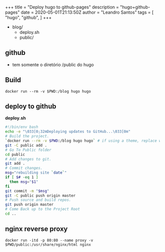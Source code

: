 +++
title = "Deploy hugo to github-pages"
description = "hugo+github-pages"
date = 2020-05-01T21:13:50Z
author = "Leandro Santos"
tags = [
    "hugo",
    "github",
]
+++

* blog/
	- deploy.sh
	- public/

## github
* tem somente o diretório /public do hugo

## Build
`docker run --rm -v $PWD:/blog hugo hugo`

## deploy to github
__deploy.sh__
```bash
#!/bin/env bash
echo -e "\033[0;32mDeploying updates to GitHub...\033[0m"
# Build the project.
`docker run --rm -v $PWD:/blog hugo hugo` # if using a theme, replace with `hugo -t <YOURTHEME>`
git -C public add .
# Go To Public folder
cd public
# Add changes to git.
git add .
# Commit changes.
msg="rebuilding site `date`"
if [ $# -eq 1 ]
  then msg="$1"
fi
git commit -m "$msg"
git -C public push origin master
# Push source and build repos.
git push origin master
# Come Back up to the Project Root
cd ..
```

## nginx reverse proxy
`docker run -itd -p 80:80 --name proxy -v $PWD/public:/usr/share/nginx/html nginx`